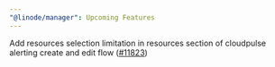 ```yaml
---
"@linode/manager": Upcoming Features
---
```


Add resources selection limitation in resources section of cloudpulse alerting create and edit flow ([#11823](https://github.com/linode/manager/pull/11823))

